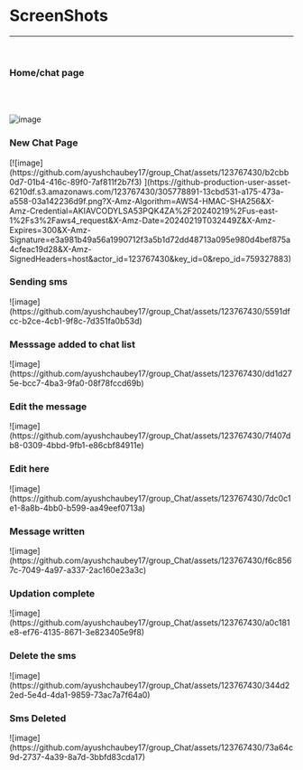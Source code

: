 <h1>ScreenShots </h1><hr><br>
<h3>Home/chat page</h3><br> <br>

![image](https://github.com/ayushchaubey17/group_Chat/assets/123767430/b2cbb0d7-01b4-416c-89f0-7af811f2b7f3)



<h3>New Chat Page</h3>
[![image](https://github.com/ayushchaubey17/group_Chat/assets/123767430/b2cbb0d7-01b4-416c-89f0-7af811f2b7f3)
](https://github-production-user-asset-6210df.s3.amazonaws.com/123767430/305778891-13cbd531-a175-473a-a558-03a142236d9f.png?X-Amz-Algorithm=AWS4-HMAC-SHA256&X-Amz-Credential=AKIAVCODYLSA53PQK4ZA%2F20240219%2Fus-east-1%2Fs3%2Faws4_request&X-Amz-Date=20240219T032449Z&X-Amz-Expires=300&X-Amz-Signature=e3a981b49a56a1990712f3a5b1d72dd48713a095e980d4bef875a4cfeac19d28&X-Amz-SignedHeaders=host&actor_id=123767430&key_id=0&repo_id=759327883)

<h3>Sending sms</h3>
![image](https://github.com/ayushchaubey17/group_Chat/assets/123767430/5591dfcc-b2ce-4cb1-9f8c-7d351fa0b53d)

<h3>Messsage added to chat list</h3>
![image](https://github.com/ayushchaubey17/group_Chat/assets/123767430/dd1d275e-bcc7-4ba3-9fa0-08f78fccd69b)

<h3>Edit the message</h3>
![image](https://github.com/ayushchaubey17/group_Chat/assets/123767430/7f407db8-0309-4bbd-9fb1-e86cbf84911e)

<h3>Edit here</h3>
![image](https://github.com/ayushchaubey17/group_Chat/assets/123767430/7dc0c1e1-8a8b-4bb0-b599-aa49eef0713a)

<h3>Message written</h3>
![image](https://github.com/ayushchaubey17/group_Chat/assets/123767430/f6c8567c-7049-4a97-a337-2ac160e23a3c)

<h3>Updation complete</h3>
![image](https://github.com/ayushchaubey17/group_Chat/assets/123767430/a0c181e8-ef76-4135-8671-3e823405e9f8)


<h3>Delete the sms</h3>
![image](https://github.com/ayushchaubey17/group_Chat/assets/123767430/344d22ed-5e4d-4da1-9859-73ac7a7f64a0)


<h3>Sms Deleted</h3>
![image](https://github.com/ayushchaubey17/group_Chat/assets/123767430/73a64c9d-2737-4a39-8a7d-3bbfd83cda17)
